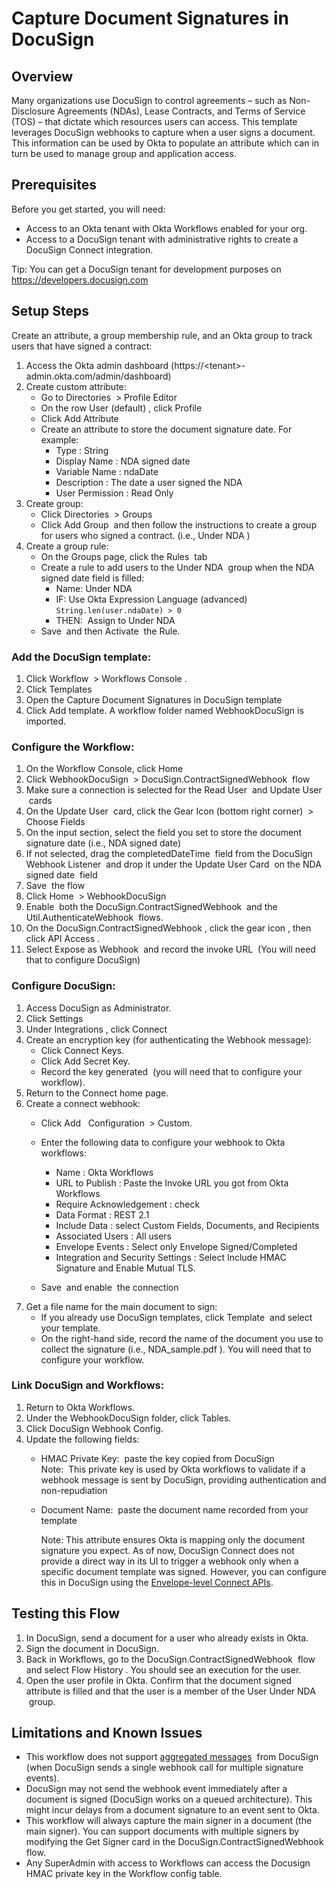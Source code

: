 # Capture Document Signatures in DocuSign

## Overview

Many organizations use DocuSign to control agreements – such as
Non-Disclosure Agreements (NDAs), Lease Contracts, and Terms of Service
(TOS) – that dictate which resources users can access. This template
leverages DocuSign webhooks to capture when a user signs a document.
This information can be used by Okta to populate an attribute which can
in turn be used to manage group and application access.

## Prerequisites

Before you get started, you will need:

*   Access to an Okta tenant with Okta Workflows enabled for your org.
*   Access to a DocuSign tenant with administrative rights to create a
    DocuSign Connect integration.

Tip: You can get a DocuSign tenant for development purposes on <a href="https://www.google.com/url?q=https://developers.docusign.com&amp;sa=D&amp;source=editors&amp;ust=1635799419696000&amp;usg=AOvVaw1wDHvFFdX9kWfy9eFBMaIV" class="c7">https://developers.docusign.com</a>

## Setup Steps

Create an attribute, a group membership rule, and an Okta group to track users
that have signed a contract:

1.  Access the Okta admin dashboard
    (https://&lt;tenant&gt;-admin.okta.com/admin/dashboard)
2.  Create custom attribute:
    *  Go to
        Directories
         &gt;
        Profile Editor
    *  On the row
        User (default)
        , click
        Profile
    *  Click
        Add Attribute
    *  Create an attribute to store the document signature date. For
        example:
        *  Type
            : String
        *  Display Name
            : NDA signed date
        *  Variable Name
            : ndaDate
        *  Description
            : The date a user signed the NDA
        *  User Permission
            : Read Only
3.  Create group:
    *  Click
        Directories
         &gt;
        Groups
    *  Click
        Add Group
         and then follow the instructions to create a group for users who
        signed a contract. (i.e.,
        Under NDA
        )
4.  Create a group rule:
    *  On the Groups page, click the
        Rules
         tab
    *  Create a rule to add users to the
        Under NDA
         group when the NDA signed date field is filled:
        *  Name: Under NDA
        *  IF:
            Use Okta Expression Language (advanced)  
            `String.len(user.ndaDate) > 0`
        *  THEN:
             Assign to Under NDA
    *  Save
         and then
        Activate
         the Rule.

### Add the DocuSign template:

1.  Click
    Workflow
     &gt;
    Workflows Console
    .
2.  Click
    Templates
3.  Open the
    Capture Document Signatures in DocuSign
    template
4.  Click
    Add template. A workflow folder named WebhookDocuSign is imported.

### Configure the Workflow:

1.  On the Workflow Console, click
    Home
2.  Click
    WebhookDocuSign
     &gt;
    DocuSign.ContractSignedWebhook
     flow
3.  Make sure a connection is selected for the
    Read User
     and
    Update User
     cards
4.  On the
    Update User
     card, click the
    Gear Icon (bottom right corner)
     &gt;
    Choose Fields
5.  On the input section, select the field you set to store the document
    signature date (i.e., NDA signed date)
6.  If not selected, drag the
    completedDateTime
     field from the
    DocuSign Webhook Listener
     and drop it under the
    Update User Card
     on the
    NDA signed date
     field
7.  Save
     the flow
8.  Click
    Home
     &gt;
    WebhookDocuSign
9.  Enable
     both the
    DocuSign.ContractSignedWebhook
     and the
    Util.AuthenticateWebhook
     flows.
10. On the
    DocuSign.ContractSignedWebhook
    , click the
    gear icon
    , then click
    API Access
    .
11. Select
    Expose as Webhook
     and record the
    invoke URL
     (You will need that to configure DocuSign)

### Configure DocuSign:

1.  Access DocuSign as Administrator.
2.  Click
    Settings
3.  Under
    Integrations
    , click
    Connect
4.  Create an encryption key (for authenticating the Webhook message):
    *  Click
        Connect Keys.
    *  Click
        Add Secret Key.
    *  Record the key generated
         (you will need that to configure your workflow).
5.  Return to the Connect home page.
6.  Create a connect webhook:
    *  Click
        Add
         
        Configuration
         &gt;
        Custom.
        
    *  Enter the following data to configure your webhook to Okta
        workflows:
        *  Name
            : Okta Workflows
        *  URL to Publish
            : Paste the Invoke URL you got from Okta Workflows
        *  Require Acknowledgement
            : check
        *  Data Format
            : REST 2.1
        *  Include Data
            : select Custom Fields, Documents, and Recipients
        *  Associated Users
            : All users
        *  Envelope Events
            : Select only Envelope Signed/Completed
        *  Integration and Security Settings
            : Select Include HMAC Signature and Enable Mutual TLS.
    *  Save
         and
        enable
         the connection
7.  Get a file name for the main document to sign:
    *  If you already use DocuSign templates, click
        Template
         and select your template.
    *  On the right-hand side, record the name of the document you use to
        collect the signature (i.e.,
        NDA\_sample.pdf
        ). You will need that to configure your workflow.

### Link DocuSign and Workflows:

1.  Return to Okta Workflows.
2.  Under the WebhookDocuSign folder, click
    Tables.
3.  Click
    DocuSign Webhook Config.
4.  Update the following fields:
    *  HMAC Private Key:
         paste the key copied from DocuSign  
        Note:
         This private key is used by Okta workflows to validate if a webhook
        message is sent by DocuSign, providing authentication and
        non-repudiation
    *  Document Name:
         paste the document name recorded from your template  
        
        Note: This attribute ensures Okta is mapping only the document signature
        you expect. As of now, DocuSign Connect does not provide a direct
        way in its UI to trigger a webhook only when a specific document
        template was signed. However, you can configure this in DocuSign
        using the
        <a href="https://www.google.com/url?q=https://developers.docusign.com/platform/webhooks/connect/build-listener/&amp;sa=D&amp;source=editors&amp;ust=1635799419720000&amp;usg=AOvVaw1PnJj0RN_k-m-sIFVGE7et" class="c7">Envelope-level Connect APIs</a>.

## Testing this Flow

1.  In DocuSign, send a document for a user who already exists in Okta.
2.  Sign the document in DocuSign.
3.  Back in Workflows, go to the
    DocuSign.ContractSignedWebhook
     flow and select
    Flow History
    . You should see an execution for the user.
4.  Open the user profile in Okta. Confirm that the document signed
    attribute is filled and that the user is a member of the
    User Under NDA
     group.

## Limitations and Known Issues

* This workflow does not support <a href="https://www.google.com/url?q=https://developers.docusign.com/platform/webhooks/connect/architecture/&amp;sa=D&amp;source=editors&amp;ust=1635799419725000&amp;usg=AOvVaw1oe7My9m5DsMmoM6FZOERA" class="c7">aggregated messages</a>
     from DocuSign (when DocuSign sends a single webhook call for
    multiple signature events).
* DocuSign may not send the webhook event immediately after a document
    is signed (DocuSign works on a queued architecture). This might
    incur delays from a document signature to an event sent to Okta.
*  This workflow will always capture the main signer in a document (the
    main signer). You can support documents with multiple signers by
    modifying the Get Signer card in the DocuSign.ContractSignedWebhook
    flow.
*  Any SuperAdmin with access to Workflows can access the Docusign HMAC
    private key in the Workflow config table.
